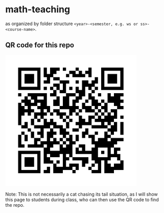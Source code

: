 # math-teaching

as organized by folder structure `<year>-<semester, e.g. ws or ss>-<course-name>`.

## QR code for this repo

![QR code for accessing this repo](graphics/repo-link-qr.png)

Note: This is not necessarily a cat chasing its tail situation, as I will show this page to students during class, who can then use the QR code to find the repo.
